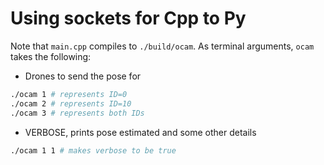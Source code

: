 # Using sockets for Cpp to Py

Note that `main.cpp` compiles to `./build/ocam`.
As terminal arguments, `ocam` takes the following:

- Drones to send the pose for

```bash
./ocam 1 # represents ID=0
./ocam 2 # represents ID=10
./ocam 3 # represents both IDs
```

- VERBOSE, prints pose estimated and some other details

```bash
./ocam 1 1 # makes verbose to be true
```
